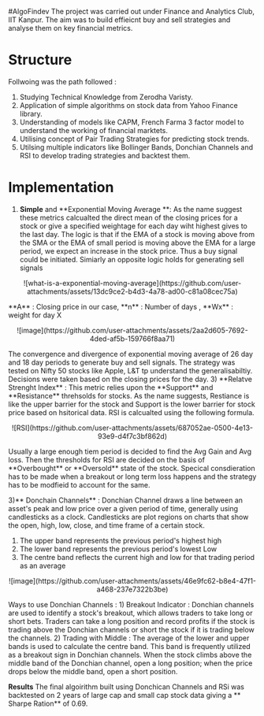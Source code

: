 #AlgoFindev
The project was carried out under Finance and Analytics Club, IIT Kanpur. The aim was to build effieicnt buy and sell strategies and analyse them on key financial metrics. 

# Structure 
Follwoing was the path followed :
1) Studying Technical Knowledge from Zerodha Varisty.
2) Application of simple algorithms on stock data from Yahoo Finance library.
3) Understanding of models like CAPM, French Farma 3 factor model to understand the working of financial marktets.
4) Utilising concept of Pair Trading Strategies for predicting stock trends. 
5) Utilsing multiple indicators like Bollinger Bands, Donchian Channels and RSI to develop trading strategies and backtest them.

# Implementation
1) **Simple** and **Exponential Moving Average **: As the name suggest these metrics calcualted the direct mean of the closing prices for a stock or give a specified weightage for each day wiht highest gives to the last day.
The logic is that if the EMA of a stock is moving above from the SMA or the EMA of small period is moving above the EMA for a large period, we expect an increase in the stock price. Thus a buy signal could be initiated. Simiarly an opposite logic holds for generating sell signals
<p align = "center">
![what-is-a-exponential-moving-average](https://github.com/user-attachments/assets/13dc9ce2-b4d3-4a78-ad00-c81a08cec75a)
</p>
**A** : Closing price in our case,  **n** : Number of days , **Wx** : weight for day X
<p align = "center">
![image](https://github.com/user-attachments/assets/2aa2d605-7692-4ded-af5b-159766f8aa71)
</p>
The convergence and divergence of exponential  moving average of 26 day and 18 day periods to generate buy and sell signals. The strategy was tested on Nifty 50 stocks like Apple, L&T tp understand the generalisabiltiy. Decisions were taken based on the closing prices for the day.
3) **Relatve Strenght Index** : This metric relies upon the **Support** and **Resistance** threhsolds for stocks. As the name suggests, Restiance is like the upper barrier for the stock and Support is the lower barrier for stock price based on hsitorical data. RSI is calcualted using the following formula.
<p align = "center">
![RSI](https://github.com/user-attachments/assets/687052ae-0500-4e13-93e9-d4f7c3bf862d)
</p>
Usually a large enough tiem period is decided to find the Avg Gain and Avg loss. Then the thresholds for RSI are decided on the basis of **Overbought** or **Oversold**  state of the stock. Specical consdieration has to be made when a breakout or long term loss happens and the strategy has to be modfieid to account for the same.

3)** Donchain Channels** : Donchian Channel draws a line between an asset's peak and low price over a given period of time, generally using candlesticks as a clock. Candlesticks are plot regions on charts that show the open, high, low, close, and time frame of a certain stock. 
1) The upper band represents the previous period's highest high
2) The lower band represents the previous period's lowest Low
3) The centre band reflects the current high and low for that trading period as an average
<p align = "center">
![image](https://github.com/user-attachments/assets/46e9fc62-b8e4-47f1-a468-237e7322b3be)
</p>
Ways to use Donchian Channels : 
1) Breakout Indicator : Donchian channels are used to identify a stock's breakout, which allows traders to take long or short bets. Traders can take a long position and record profits if the stock is trading above the Donchian channels or short the stock if it is trading below the channels.
2) Trading with Middle : The average of the lower and upper bands is used to calculate the centre band. This band is frequently utilized as a breakout sign in Donchian channels. When the stock climbs above the middle band of the Donchian channel, open a long position; when the price drops below the middle band, open a short position.

**Results**
The final algoirithm built using Donchican Channels and RSi was backtested on 2 years of large cap and small cap stock data giving a ** Sharpe Ration** of 0.69.

